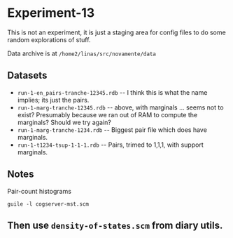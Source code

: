 Experiment-13
=============
This is not an experiment, it is just a staging area for config
files to do some random explorations of stuff.

Data archive is at
`/home2/linas/src/novamente/data`

Datasets
--------
* `run-1-en_pairs-tranche-12345.rdb` -- I think this is what the name
  implies; its just the pairs.
* `run-1-marg-tranche-12345.rdb` -- above, with marginals ... seems not
  to exist? Presumably because we ran out of RAM to compute the
  marginals? Should we try again?
* `run-1-marg-tranche-1234.rdb` -- Biggest pair file which does have
  marginals.
* `run-1-t1234-tsup-1-1-1.rdb` -- Pairs, trimed to 1,1,1, with support
  marginals.

Notes
-----
Pair-count histograms
```
guile -l cogserver-mst.scm
```

Then use `density-of-states.scm` from diary utils.
---------------
